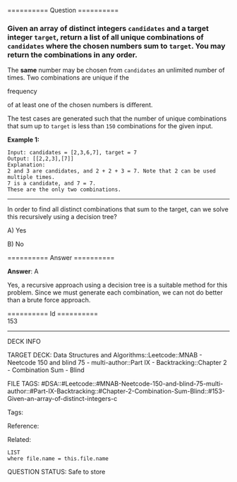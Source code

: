 ========== Question ==========  

### Given an array of **distinct** integers `candidates` and a target integer `target`, return a list of all **unique combinations** of `candidates` where the chosen numbers sum to `target`. You may return the combinations in **any order**.

The **same** number may be chosen from `candidates` an unlimited number of times. Two combinations are unique if the

frequency

of at least one of the chosen numbers is different.

The test cases are generated such that the number of unique combinations that sum up to `target` is less than `150` combinations for the given input.

**Example 1:**

```
Input: candidates = [2,3,6,7], target = 7
Output: [[2,2,3],[7]]
Explanation:
2 and 3 are candidates, and 2 + 2 + 3 = 7. Note that 2 can be used multiple times.
7 is a candidate, and 7 = 7.
These are the only two combinations.
```

---

In order to find all distinct combinations that sum to the target, can we solve this recursively using a decision tree?

A) Yes

B) No  

========== Answer ==========  

**Answer**: A

Yes, a recursive approach using a decision tree is a suitable method for this problem. Since we must generate each combination, we can not do better than a brute force approach.

========== Id ==========  
153

---

DECK INFO

TARGET DECK: Data Structures and Algorithms::Leetcode::MNAB - Neetcode 150 and blind 75 - multi-author::Part IX - Backtracking::Chapter 2 - Combination Sum - Blind

FILE TAGS: #DSA::#Leetcode::#MNAB-Neetcode-150-and-blind-75-multi-author::#Part-IX-Backtracking::#Chapter-2-Combination-Sum-Blind::#153-Given-an-array-of-distinct-integers-c

Tags:

Reference:

Related:

```dataview
LIST
where file.name = this.file.name
```
QUESTION STATUS: Safe to store

